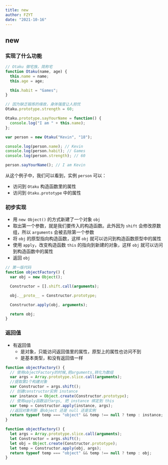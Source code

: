 ```yaml
---
title: new
author: FZYT
date: "2021-10-16"
---
```


## new

### 实现了什么功能

```javascript
// Otaku 御宅族，简称宅
function Otaku(name, age) {
  this.name = name;
  this.age = age;

  this.habit = "Games";
}

// 因为缺乏锻炼的缘故，身体强度让人担忧
Otaku.prototype.strength = 60;

Otaku.prototype.sayYourName = function() {
  console.log("I am " + this.name);
};

var person = new Otaku("Kevin", "18");

console.log(person.name); // Kevin
console.log(person.habit); // Games
console.log(person.strength); // 60

person.sayYourName(); // I am Kevin
```

从这个例子中，我们可以看到，实例 `person` 可以：

- 访问到 `Otaku` 构造函数里的属性
- 访问到 `Otaku.prototype` 中的属性

### 初步实现

- 用 `new Object()` 的方式新建了一个对象 `obj`
- 取出第一个参数，就是我们要传入的构造函数。此外因为 `shift` 会修改原数组，所以 `arguments` 会被去除第一个参数
- 将 `obj` 的原型指向构造函数，这样 `obj` 就可以访问到构造函数原型中的属性
- 使用 `apply`，改变构造函数 `this` 的指向到新建的对象，这样 `obj` 就可以访问到构造函数中的属性
- 返回 `obj`

```javascript
// 第一版代码
function objectFactory() {
  var obj = new Object();

  Constructor = [].shift.call(arguments);

  obj.__proto__ = Constructor.prototype;

  Constructor.apply(obj, arguments);

  return obj;
}
```

### 返回值

- 有返回值
  - 是对象，只能访问返回值里的属性，原型上的属性也访问不到
  - 是基本类型，和没有返回值一样

```javascript
function objectFactory() {
  // 使用objectFactory的时候,把arguments,转化为数组
  var args = Array.prototype.slice.call(arguments);
  //提取第1个构建对象
  var Constructor = args.shift();
  // 创建constructor实例 instance
  var instance = Object.create(Constructor.prototype);
  // 使用apply函数运行args, 把 instance 绑定到 this
  var temp = Constructor.apply(instance, args);
  //返回对象判断 是object 还是 null 还是实例
  return typeof temp === "object" && temp !== null ? temp : instance;
}

function objectFactory() {
  let args = Array.prototype.slice.call(arguments);
  let Constructor = args.shift();
  let obj = Object.create(Constructor.prototype);
  let temp = Constructor.apply(obj, args);
  return typeof temp === "object" && temp !== null ? temp : obj;
}
```

<Vssue :title="$title" />
